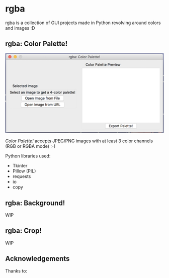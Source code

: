 # rgba
rgba is a collection of GUI projects made in Python revolving around colors and images :D

## rgba: Color Palette! ##
![rgba: Color Palette! GUI](images/rgba_color_palette_GUI.png)
<p> <i>Color Palette!</i> accepts JPEG/PNG images with at least 3 color channels (RGB or RGBA mode) :-)</p>
<p>Python libraries used:

- Tkinter
- Pillow (PIL)
- requests
- io
- copy
</p>

## rgba: Background! ##
WIP
## rgba: Crop! ##
WIP
## Acknowledgements ##
Thanks to:

